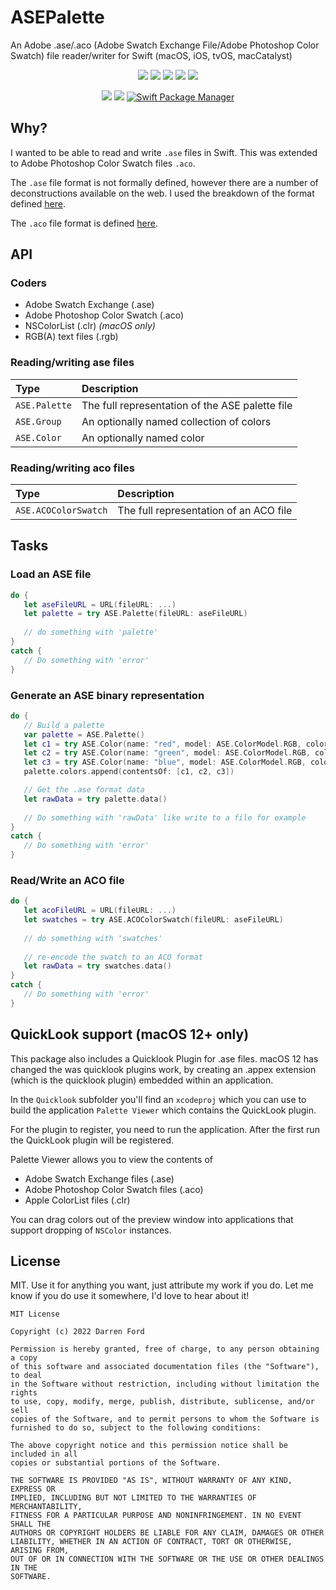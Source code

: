 # ASEPalette

An Adobe .ase/.aco (Adobe Swatch Exchange File/Adobe Photoshop Color Swatch) file reader/writer for Swift (macOS, iOS, tvOS, macCatalyst)

<p align="center">
    <img src="https://img.shields.io/github/v/tag/dagronf/ASEPalette" />
    <img src="https://img.shields.io/badge/macOS-10.13+-red" />
    <img src="https://img.shields.io/badge/iOS-13+-blue" />
    <img src="https://img.shields.io/badge/tvOS-13+-orange" />
    <img src="https://img.shields.io/badge/macCatalyst-2+-purple" />
</p>

<p align="center">
    <img src="https://img.shields.io/badge/Swift-5.4-orange.svg" />
    <img src="https://img.shields.io/badge/License-MIT-lightgrey" />
    <a href="https://swift.org/package-manager">
        <img src="https://img.shields.io/badge/spm-compatible-brightgreen.svg?style=flat" alt="Swift Package Manager" />
    </a>
</p>

## Why?

I wanted to be able to read and write `.ase` files in Swift. This was extended to Adobe Photoshop Color Swatch files `.aco`.

The `.ase` file format is not formally defined, however there are a number of deconstructions available on the web.
I used the breakdown of the format defined [here](http://www.selapa.net/swatches/colors/fileformats.php#adobe_ase).

The `.aco` file format is defined [here](https://www.adobe.com/devnet-apps/photoshop/fileformatashtml/#50577411_pgfId-1070626).

## API

### Coders

* Adobe Swatch Exchange (.ase)
* Adobe Photoshop Color Swatch (.aco)
* NSColorList (.clr) *(macOS only)* 
* RGB(A) text files (.rgb)

### Reading/writing ase files

| Type          | Description   | 
|:--------------|:---------------|
|`ASE.Palette`  | The full representation of the ASE palette file |
|`ASE.Group`    | An optionally named collection of colors |
|`ASE.Color`    | An optionally named color |

### Reading/writing aco files

| Type                 | Description   | 
|:---------------------|:---------------|
|`ASE.ACOColorSwatch`  | The full representation of an ACO file |

## Tasks

### Load an ASE file

```swift
do {
   let aseFileURL = URL(fileURL: ...)
   let palette = try ASE.Palette(fileURL: aseFileURL)
   
   // do something with 'palette'
}
catch {
   // Do something with 'error'
}
```

### Generate an ASE binary representation

```swift
do {
   // Build a palette
   var palette = ASE.Palette()
   let c1 = try ASE.Color(name: "red", model: ASE.ColorModel.RGB, colorComponents: [1, 0, 0])
   let c2 = try ASE.Color(name: "green", model: ASE.ColorModel.RGB, colorComponents: [0, 1, 0])
   let c3 = try ASE.Color(name: "blue", model: ASE.ColorModel.RGB, colorComponents: [0, 0, 1])
   palette.colors.append(contentsOf: [c1, c2, c3])

   // Get the .ase format data
   let rawData = try palette.data()
   
   // Do something with 'rawData' like write to a file for example
}
catch {
   // Do something with 'error'
}
```

### Read/Write an ACO file

```swift
do {
   let acoFileURL = URL(fileURL: ...)
   let swatches = try ASE.ACOColorSwatch(fileURL: aseFileURL)
   
   // do something with 'swatches'
   
   // re-encode the swatch to an ACO format
   let rawData = try swatches.data() 
}
catch {
   // Do something with 'error'
}
```

## QuickLook support (macOS 12+ only)

This package also includes a Quicklook Plugin for .ase files. macOS 12 has changed the was quicklook plugins work, by creating an .appex extension (which is the quicklook plugin) embedded within an application.

In the `Quicklook` subfolder you'll find an `xcodeproj` which you can use to build the application `Palette Viewer` which contains the QuickLook plugin.

For the plugin to register, you need to run the application. After the first run the QuickLook plugin will be registered.

Palette Viewer allows you to view the contents of

* Adobe Swatch Exchange files (.ase)
* Adobe Photoshop Color Swatch files (.aco)
* Apple ColorList files (.clr)

You can drag colors out of the preview window into applications that support dropping of `NSColor` instances.

## License

MIT. Use it for anything you want, just attribute my work if you do. Let me know if you do use it somewhere, I'd love to hear about it!

```
MIT License

Copyright (c) 2022 Darren Ford

Permission is hereby granted, free of charge, to any person obtaining a copy
of this software and associated documentation files (the "Software"), to deal
in the Software without restriction, including without limitation the rights
to use, copy, modify, merge, publish, distribute, sublicense, and/or sell
copies of the Software, and to permit persons to whom the Software is
furnished to do so, subject to the following conditions:

The above copyright notice and this permission notice shall be included in all
copies or substantial portions of the Software.

THE SOFTWARE IS PROVIDED "AS IS", WITHOUT WARRANTY OF ANY KIND, EXPRESS OR
IMPLIED, INCLUDING BUT NOT LIMITED TO THE WARRANTIES OF MERCHANTABILITY,
FITNESS FOR A PARTICULAR PURPOSE AND NONINFRINGEMENT. IN NO EVENT SHALL THE
AUTHORS OR COPYRIGHT HOLDERS BE LIABLE FOR ANY CLAIM, DAMAGES OR OTHER
LIABILITY, WHETHER IN AN ACTION OF CONTRACT, TORT OR OTHERWISE, ARISING FROM,
OUT OF OR IN CONNECTION WITH THE SOFTWARE OR THE USE OR OTHER DEALINGS IN THE
SOFTWARE.
```
